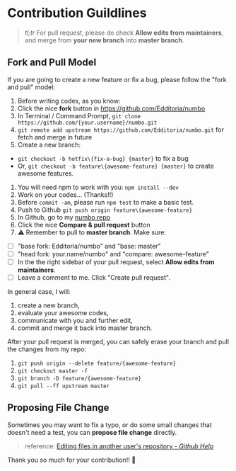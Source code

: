 # Contribution Guildlines

> *tl;tr* For pull request, please do check **Allow edits from maintainers**, and merge from **your new branch** into **master branch**.

## Fork and Pull Model

If you are going to create a new feature or fix a bug, please follow the "fork and pull" model:

1. Before writing codes, as you know:
  1. Click the nice **fork** button in <https://github.com/Edditoria/numbo>
  2. In Terminal / Command Prompt, `git clone https://github.com/{your.username}/numbo.git`
  3. `git remote add upstream https://github.com/Edditoria/numbo.git` for fetch and merge in future
1. Create a new branch:
  - `git checkout -b hotfix\{fix-a-bug} {master}` to fix a bug
  - Or, `git checkout -b feature\{awesome-feature} {master}` to create awesome features.
1. You will need npm to work with you: `npm install --dev`
1. Work on your codes... (Thanks!!)
1. Before `commit -am`, please run `npm test` to make a basic test.
1. Push to Github `git push origin feature\{awesome-feature}`
1. In Github, go to my [numbo repo](https://github.com/Edditoria/numbo/)
1. Click the nice **Compare & pull request** button
1. :warning: Remember to pull to **master branch**. Make sure:
  - [ ] "base fork: Edditoria/numbo" and "base: master"
  - [ ] "head fork: your.name/numbo" and "compare: awesome-feature"
  - [ ] In the the right sidebar of your pull request, select **Allow edits from maintainers**.
  - [ ] Leave a comment to me. Click "Create pull request".

In general case, I will:

1. create a new branch,
2. evaluate your awesome codes,
3. communicate with you and further edit,
4. commit and merge it back into master branch.

After your pull request is merged, you can safely erase your branch and pull the changes from my repo:

1. `git push origin --delete feature/{awesome-feature}`
2. `git checkout master -f`
3. `git branch -D feature/{awesome-feature}`
4. `git pull --ff upstream master`

## Proposing File Change

Sometimes you may want to fix a typo, or do some small changes that doesn't need a test, you can **propose file change** directly.

> reference: [Editing files in another user's repository - *Github Help*](https://help.github.com/articles/editing-files-in-another-user-s-repository/)

Thank you so much for your contribution!! :pray:
